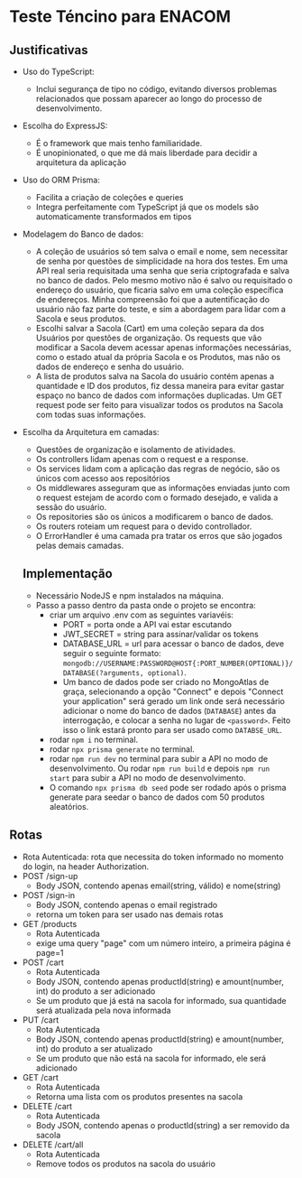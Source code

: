 # Teste Téncino para ENACOM

## Justificativas
- Uso do TypeScript:
  - Inclui segurança de tipo no código, evitando diversos problemas relacionados que possam aparecer ao longo do processo de desenvolvimento.
- Escolha do ExpressJS: 
  - É o framework que mais tenho familiaridade.
  - É unopinionated, o que me dá mais liberdade para decidir a arquitetura da aplicação
- Uso do ORM Prisma:
  - Facilita a criação de coleções e queries
  - Integra perfeitamente com TypeScript já que os models são automaticamente transformados em tipos
- Modelagem do Banco de dados:
  - A coleção de usuários só tem salva o email e nome, sem necessitar de senha por questões de simplicidade na hora dos testes. Em uma API real seria requisitada uma senha que seria criptografada e salva no banco de dados. Pelo mesmo motivo não é salvo ou requisitado o endereço do usuário, que ficaria salvo em uma coleção específica de endereços. Minha compreensão foi que a autentificação do usuário não faz parte do teste, e sim a abordagem para lidar com a Sacola e seus produtos.
  - Escolhi salvar a Sacola (Cart) em uma coleção separa da dos Usuários por questões de organização. Os requests que vão modificar a Sacola devem acessar apenas informações necessárias, como o estado atual da própria Sacola e os Produtos, mas não os dados de endereço e senha do usuário.
  - A lista de produtos salva na Sacola do usuário contém apenas a quantidade e ID dos produtos, fiz dessa maneira para evitar gastar espaço no banco de dados com informações duplicadas. Um GET request pode ser feito para visualizar todos os produtos na Sacola com todas suas informações.
- Escolha da Arquitetura em camadas:
  - Questões de organização e isolamento de atividades.
  - Os controllers lidam apenas com o request e a response.
  - Os services lidam com a aplicação das regras de negócio, são os únicos com acesso aos repositórios
  - Os middlewares asseguram que as informações enviadas junto com o request estejam de acordo com o formado desejado, e valida a sessão do usuário.
  - Os repositories são os únicos a modificarem o banco de dados.
  - Os routers roteiam um request para o devido controllador.
  - O ErrorHandler é uma camada pra tratar os erros que são jogados pelas demais camadas.

  ## Implementação
  - Necessário NodeJS e npm instalados na máquina.
  - Passo a passo dentro da pasta onde o projeto se encontra:
    - criar um arquivo .env com as seguintes variavéis:
      - PORT = porta onde a API vai estar escutando
      - JWT_SECRET = string para assinar/validar os tokens
      - DATABASE_URL = url para acessar o banco de dados, deve seguir o seguinte formato: `mongodb://USERNAME:PASSWORD@HOST{:PORT_NUMBER(OPTIONAL)}/DATABASE(?arguments, optional)`. 
      - Um banco de dados pode ser criado no MongoAtlas de graça, selecionando a opção "Connect" e depois "Connect your application" será gerado um link onde será necessário adicionar o nome do banco de dados (`DATABASE`) antes da interrogação, e colocar a senha no lugar de `<password>`. Feito isso o link estará pronto para ser usado como `DATABSE_URL`.
    - rodar `npm i` no terminal.
    - rodar `npx prisma generate` no terminal.
    - rodar `npm run dev` no terminal para subir a API no modo de desenvolvimento. Ou rodar `npm run build` e depois `npm run start` para subir a API no modo de desenvolvimento.
    - O comando `npx prisma db seed` pode ser rodado após o prisma generate para seedar o banco de dados com 50 produtos aleatórios.

## Rotas
  - Rota Autenticada: rota que necessita do token informado no momento do login, na header Authorization.
  - POST /sign-up
    - Body JSON, contendo apenas email(string, válido) e nome(string)
  - POST /sign-in
    - Body JSON, contendo apenas o email registrado
    - retorna um token para ser usado nas demais rotas
  - GET /products 
    - Rota Autenticada
    - exige uma query "page" com um número inteiro, a primeira página é page=1
  - POST /cart
    - Rota Autenticada
    - Body JSON, contendo apenas productId(string) e amount(number, int) do produto a ser adicionado
    - Se um produto que já está na sacola for informado, sua quantidade será atualizada pela nova informada
  - PUT /cart
    - Rota Autenticada
    - Body JSON, contendo apenas productId(string) e amount(number, int) do produto a ser atualizado
    - Se um produto que não está na sacola for informado, ele será adicionado
  - GET /cart
    - Rota Autenticada
    - Retorna uma lista com os produtos presentes na sacola
  - DELETE /cart
    - Rota Autenticada
    - Body JSON, contendo apenas o productId(string) a ser removido da sacola
  - DELETE /cart/all
    - Rota Autenticada
    - Remove todos os produtos na sacola do usuário
